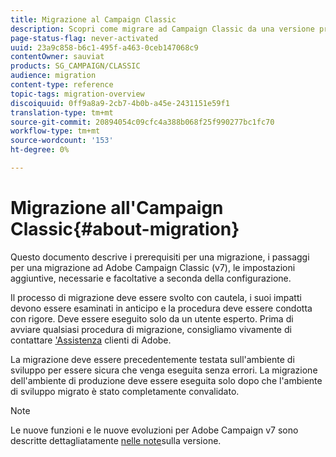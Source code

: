 ```yaml
---
title: Migrazione al Campaign Classic
description: Scopri come migrare ad Campaign Classic da una versione precedente di Campaign
page-status-flag: never-activated
uuid: 23a9c858-b6c1-495f-a463-0ceb147068c9
contentOwner: sauviat
products: SG_CAMPAIGN/CLASSIC
audience: migration
content-type: reference
topic-tags: migration-overview
discoiquuid: 0ff9a8a9-2cb7-4b0b-a45e-2431151e59f1
translation-type: tm+mt
source-git-commit: 20894054c09cfc4a388b068f25f990277bc1fc70
workflow-type: tm+mt
source-wordcount: '153'
ht-degree: 0%

---
```



# Migrazione all&#39;Campaign Classic{#about-migration}

Questo documento descrive i prerequisiti per una migrazione, i passaggi per una migrazione ad Adobe Campaign Classic (v7), le impostazioni aggiuntive, necessarie e facoltative a seconda della configurazione.

Il processo di migrazione deve essere svolto con cautela, i suoi impatti devono essere esaminati in anticipo e la procedura deve essere condotta con rigore. Deve essere eseguito solo da un utente esperto. Prima di avviare qualsiasi procedura di migrazione, consigliamo vivamente di contattare [&#39;Assistenza](https://helpx.adobe.com/enterprise/admin-guide.html/enterprise/using/support-for-experience-cloud.ug.html) clienti di Adobe.

La migrazione deve essere precedentemente testata sull&#39;ambiente di sviluppo per essere sicura che venga eseguita senza errori. La migrazione dell&#39;ambiente di produzione deve essere eseguita solo dopo che l&#39;ambiente di sviluppo migrato è stato completamente convalidato.

>[!NOTE]
>
>Le nuove funzioni e le nuove evoluzioni per  Adobe Campaign v7 sono descritte dettagliatamente [nelle note](../../rn/using/latest-release.md)sulla versione.
